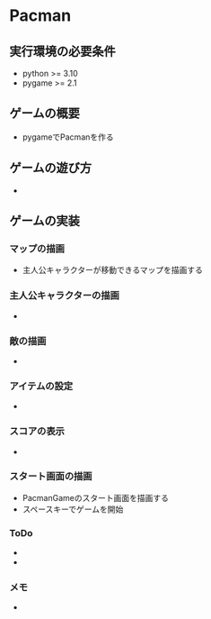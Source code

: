 # Pacman

## 実行環境の必要条件
* python >= 3.10
* pygame >= 2.1

## ゲームの概要
* pygameでPacmanを作る

## ゲームの遊び方
* 

## ゲームの実装
### マップの描画
* 主人公キャラクターが移動できるマップを描画する

### 主人公キャラクターの描画
* 

### 敵の描画
* 

### アイテムの設定
* 

### スコアの表示
*

### スタート画面の描画
* PacmanGameのスタート画面を描画する
* スペースキーでゲームを開始

### ToDo
- 
- 

### メモ
* 
